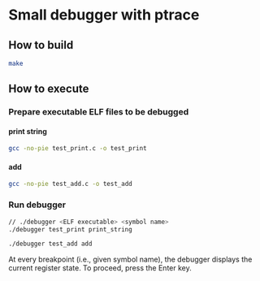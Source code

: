 # Small debugger with ptrace

## How to build
```bash
make
```

## How to execute
### Prepare executable ELF files to be debugged
#### print string
```bash
gcc -no-pie test_print.c -o test_print
```
#### add

```bash
gcc -no-pie test_add.c -o test_add

```
### Run debugger
```bash
// ./debugger <ELF executable> <symbol name>
./debugger test_print print_string

./debugger test_add add
```

At every breakpoint (i.e., given symbol name), the debugger displays the current register state. To proceed, press the Enter key.

